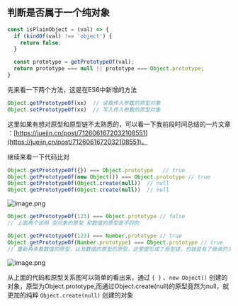 
## 判断是否属于一个纯对象

```javascript
const isPlainObject = (val) => {
  if (kindOf(val) !== 'object') {
    return false;
  }

  const prototype = getPrototypeOf(val);
  return prototype === null || prototype === Object.prototype;
}
```

先来看一下两个方法，这是在ES6中新增的方法
```javascript
Object.getPrototypeOf(xx)  // 读取传入参数的原型对象
Object.setPrototypeOf(xx)  // 写入传入参数的原型对象
```
这里如果有想对原型和原型链不太熟悉的，可以看一下我前段时间总结的一片文章 ：[https://juejin.cn/post/7126061672032108551](https://juejin.cn/post/7126061672032108551)。

继续来看一下代码比对
```javascript
Object.getPrototypeOf({}) === Object.prototype   // true
Object.getPrototypeOf(new Object()) === Object.prototype // true
Object.getPrototypeOf(Object.create(null))  // null
Object.getPrototypeOf(Object.create(null))  // null
```

![image.png](https://p6-juejin.byteimg.com/tos-cn-i-k3u1fbpfcp/6faa9b8200c540d19a49ce1e7bab467d~tplv-k3u1fbpfcp-watermark.image?)



```javascript
Object.getPrototypeOf(123) === Object.prototype // false
// 上面两个说明 空对象的原型 和数值的原型是不同的

Object.getPrototypeOf(123) === Number.prototype // true
Object.getPrototypeOf(Number.prototype) === Object.prototype // true
// 重新再来看数值的原型，以及数值的原型的原型，这里便形成了原型链，也就是有了继承的关系
```

![image.png](https://p3-juejin.byteimg.com/tos-cn-i-k3u1fbpfcp/5cd0582de67c403bb056a99694418b6f~tplv-k3u1fbpfcp-watermark.image?)


从上面的代码和原型关系图可以简单的看出来，通过 `{ }` 、`new Object()` 创建的对象，原型为Object.prototype,而通过Object.create(null)的原型竟然为null，就更加的纯粹
`Object.create(null)` 创建的对象
